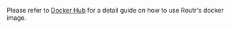 Please refer to [Docker Hub](https://hub.docker.com/repository/docker/fonoster/routr) for a detail guide on how to use Routr's docker image.